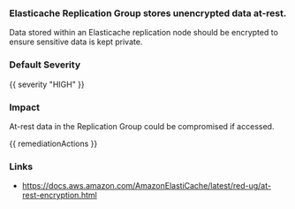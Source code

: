
### Elasticache Replication Group stores unencrypted data at-rest.

Data stored within an Elasticache replication node should be encrypted to ensure sensitive data is kept private.

### Default Severity
{{ severity "HIGH" }}

### Impact
At-rest data in the Replication Group could be compromised if accessed.

<!-- DO NOT CHANGE -->
{{ remediationActions }}

### Links
- https://docs.aws.amazon.com/AmazonElastiCache/latest/red-ug/at-rest-encryption.html
        